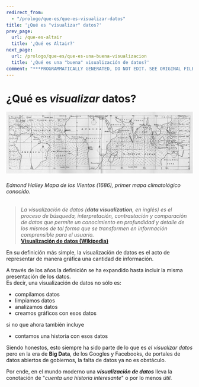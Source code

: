 ```yaml
---
redirect_from:
  - "/prologo/que-es/que-es-visualizar-datos"
title: '¿Qué es "visualizar" datos?'
prev_page:
  url: /que-es-altair
  title: '¿Qué es Altair?'
next_page:
  url: /prologo/que-es/que-es-una-buena-visualizacion
  title: '¿Qué es una "buena" visualización de datos?'
comment: "***PROGRAMMATICALLY GENERATED, DO NOT EDIT. SEE ORIGINAL FILES IN /content***"
---
```

# ¿Qué es *visualizar* datos?


![halley's map](../../images/prologo/edmond_halley_map_of_the_trade_winds_1686.jpg)
###### Edmond Halley *Mapa de los Vientos* (1686), primer mapa climatológico conocido.

>*La visualización de datos (**data visualization**, en inglés) es el proceso de búsqueda, interpretación, contrastación y comparación de datos que permite un conocimiento en profundidad y detalle de los mismos de tal forma que se transformen en información comprensible para el usuario.* <br>
>[**Visualización de datos (Wikipedia)**](https://es.wikipedia.org/wiki/Visualizaci%C3%B3n_de_datos)

En su definición más simple, la visualización de datos es el acto de representar de manera gráfica una cantidad de información. 

A través de los años la definición se ha expandido hasta incluir la misma presentación de los datos. <br>Es decir, una visualización de datos no sólo es: 
* compilamos datos
* limpiamos datos
* analizamos datos
* creamos gráficos con esos datos

si no que ahora también incluye
* contamos una historia con esos datos

Siendo honestos, esto siempre ha sido parte de lo que es *el visualizar datos* pero en la era de **Big Data**, de los Googles y Facebooks, de portales de datos abiertos de gobiernos, la falta de datos ya no es obstáculo. 

Por ende, en el mundo moderno una ***visualización de datos*** lleva la conotación de "*cuenta una historia interesante*" o por lo menos *útil*. 

